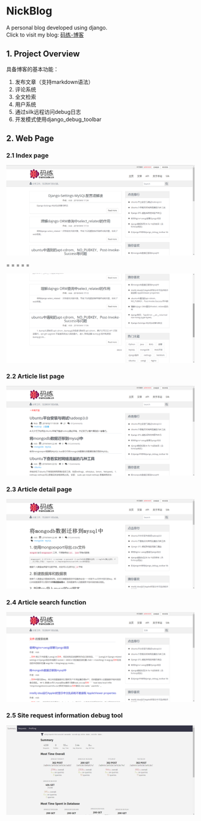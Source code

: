 # NickBlog
A personal blog developed using django.  
Click to visit my blog: [码练-博客](http://www.traincode.cn)

## 1. Project Overview

具备博客的基本功能：
1. 发布文章（支持markdown语法）
2. 评论系统
3. 全文检索
4. 用户系统
5. 通过silk远程访问debug日志
6. 开发模式使用django_debug_toolbar


## 2. Web Page

### 2.1 Index page
![Alt text](./demoPictures/index.png)

= = = = =

![Alt text](./demoPictures/index2.png)

### 2.2 Article list page
![Alt text](./demoPictures/list.png)

### 2.3 Article detail page
![Alt text](./demoPictures/detail.png)

### 2.4 Article search function
![Alt text](./demoPictures/search.png)

### 2.5 Site request information debug tool  
![Alt text](./demoPictures/silk.png)

